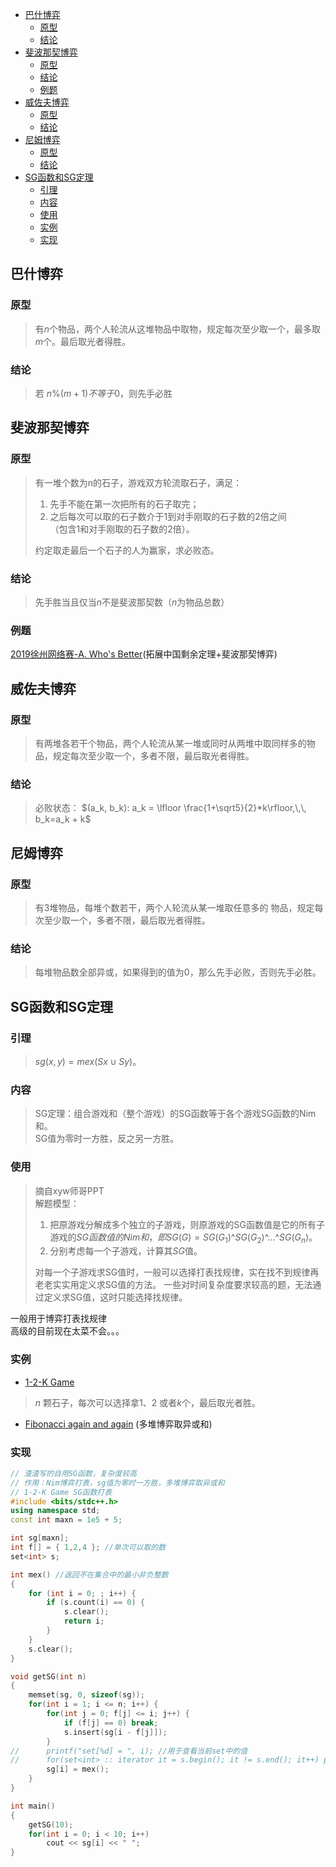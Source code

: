 - [巴什博弈](#巴什博弈)
  - [原型](#原型)
  - [结论](#结论)
- [斐波那契博弈](#斐波那契博弈)
  - [原型](#原型-1)
  - [结论](#结论-1)
  - [例题](#例题)
- [威佐夫博弈](#威佐夫博弈)
  - [原型](#原型-2)
  - [结论](#结论-2)
- [尼姆博弈](#尼姆博弈)
  - [原型](#原型-3)
  - [结论](#结论-3)
- [SG函数和SG定理](#sg函数和sg定理)
  - [引理](#引理)
  - [内容](#内容)
  - [使用](#使用)
  - [实例](#实例)
  - [实现](#实现)

## 巴什博弈
### 原型
> 有$n$个物品，两个人轮流从这堆物品中取物，规定每次至少取一个，最多取$m$个。最后取光者得胜。
### 结论
> 若 $n\%(m+1) 不等于0$，则先手必胜


## 斐波那契博弈
### 原型
> 有一堆个数为n的石子，游戏双方轮流取石子，满足：
> 1. 先手不能在第一次把所有的石子取完；
> 2. 之后每次可以取的石子数介于1到对手刚取的石子数的2倍之间   
>  （包含1和对手刚取的石子数的2倍）。  
> 
> 约定取走最后一个石子的人为赢家，求必败态。
### 结论
> 先手胜当且仅当$n$不是斐波那契数（$n$为物品总数）
### 例题
[2019徐州网络赛-A. Who's Better](https://nanti.jisuanke.com/t/41383)(拓展中国剩余定理+斐波那契博弈)

## 威佐夫博弈
### 原型
> 有两堆各若干个物品，两个人轮流从某一堆或同时从两堆中取同样多的物品，规定每次至少取一个，多者不限，最后取光者得胜。
### 结论
> 必败状态：
> $(a_k, b_k): a_k = \lfloor \frac{1+\sqrt5}{2}*k\rfloor,\,\, b_k=a_k + k$

## 尼姆博弈
### 原型
> 有3堆物品，每堆个数若干，两个人轮流从某一堆取任意多的
物品，规定每次至少取一个，多者不限，最后取光者得胜。
### 结论
> 每堆物品数全部异或，如果得到的值为0，那么先手必败，否则先手必胜。

## SG函数和SG定理
### 引理
> $sg(x,y)=mex(Sx∪Sy)$。
### 内容
> SG定理：组合游戏和（整个游戏）的SG函数等于各个游戏SG函数的Nim和。  
> SG值为零时一方胜，反之另一方胜。

### 使用
> 摘自xyw师哥PPT  
> 解题模型：
> 1. 把原游戏分解成多个独立的子游戏，则原游戏的SG函数值是它的所有子游戏的$SG函数值的Nim和，即SG(G)=SG(G_1)$^$SG(G_2)$^...^$SG(G_n)。$
> 2. 分别考虑每一个子游戏，计算其$SG$值。
>   
>对每一个子游戏求SG值时，一般可以选择打表找规律，实在找不到规律再老老实实用定义求SG值的方法。
一些对时间复杂度要求较高的题，无法通过定义求SG值，这时只能选择找规律。

一般用于博弈打表找规律  
高级的目前现在太菜不会。。。
### 实例
* [1-2-K Game](https://vjudge.net/problem/CodeForces-1194D)
> $n$ 颗石子，每次可以选择拿$1$、$2$ 或者$k$个，最后取光者胜。
* [Fibonacci again and again](http://acm.hdu.edu.cn/showproblem.php?pid=1848) (多堆博弈取异或和)
### 实现
```cpp
// 渣渣写的自用SG函数，复杂度较高
// 作用：Nim博弈打表，sg值为零时一方胜，多堆博弈取异或和
// 1-2-K Game SG函数打表
#include <bits/stdc++.h>
using namespace std;
const int maxn = 1e5 + 5;

int sg[maxn];
int f[] = { 1,2,4 }; //单次可以取的数
set<int> s;

int mex() //返回不在集合中的最小非负整数
{
	for (int i = 0; ; i++) {
		if (s.count(i) == 0) {
			s.clear();
			return i;
		}
	}
	s.clear();
}

void getSG(int n)
{
	memset(sg, 0, sizeof(sg));
	for(int i = 1; i <= n; i++) {
		for(int j = 0; f[j] <= i; j++) {
			if (f[j] == 0) break;
			s.insert(sg[i - f[j]]);
		}
//		printf("set[%d] = ", i); //用于查看当前set中的值
//		for(set<int> :: iterator it = s.begin(); it != s.end(); it++) printf("%d ", *it); printf("\n");
		sg[i] = mex();
	}
}

int main()
{
	getSG(10);
	for(int i = 0; i < 10; i++)
		cout << sg[i] << " ";
}
```
